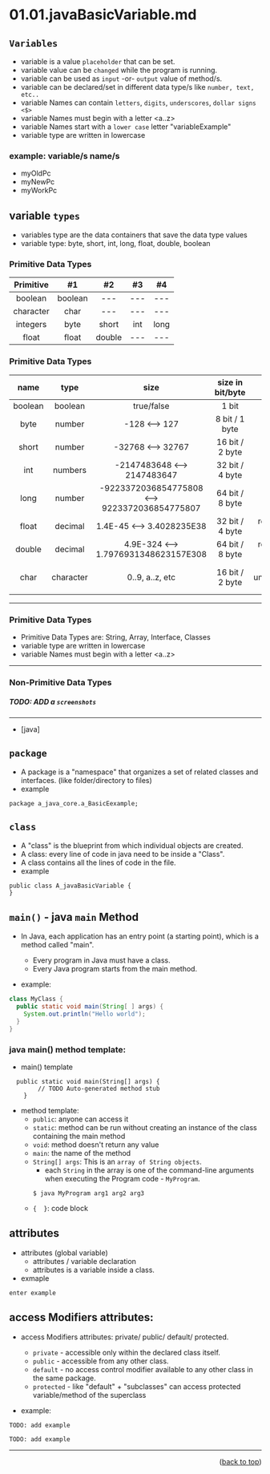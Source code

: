<a name="topage"></a>

# 01.01.javaBasicVariable.md

## `Variables`
* variable is a value `placeholder` that can be set.
* variable value can be `changed` while the program is running.
* variable can be used as `input` -or- `output` value of method/s.
* variable can be declared/set in different data type/s like `number, text, etc..`
* variable Names can contain `letters`, `digits`, `underscores`, `dollar signs <$>`
* variable Names must begin with a letter <a..z>
* variable Names start with a `lower case` letter "variableExample"
* variable type are written in lowercase 

### example: variable/s name/s
* myOldPc
* myNewPc
* myWorkPc

## variable `types` 
* variables type are the data containers that save the data type values 
* variable type: byte, short, int, long, float, double, boolean

### Primitive Data Types
| Primitive | #1 | #2 | #3 | #4 |
| :-: | :-: | :-: | :-: | :-: |
| boolean | boolean | --- | --- | --- | 
| character | char | --- | --- | --- | 
| integers | byte | short | int | long | 
| float | float | double | --- | --- | 

### Primitive Data Types
| name | type | size | size in bit/byte| description |
| :-: | :-: | :-: | :-: | :-: |
| boolean | boolean | true/false | 1 bit | true/false, yes/no, on/off | 
| byte | number | -128 <--> 127 | 8 bit / 1 byte | -- |
| short | number | -32768 <--> 32767 | 16 bit / 2 byte | -- |
| int | numbers | -2147483648 <--> 2147483647 | 32 bit / 4 byte | integers - whole numbers |
| long | number | -9223372036854775808 <--> 9223372036854775807 | 64 bit / 8 byte | whole numbers |
| float | decimal | 1.4E-45 <--> 3.4028235E38 | 32 bit / 4 byte | real numbers with a decimal points x6 |
| double | decimal | 4.9E-324 <--> 1.7976931348623157E308 | 64 bit / 8 byte | real numbers with a decimal points x15|
| char | character | 0..9, a..z, etc | 16 bit / 2 byte | single unicode/character/letter/ASCII values |

----

### Primitive Data Types

* Primitive Data Types are: String, Array, Interface, Classes
* variable type are written in lowercase
* variable Names must begin with a letter <a..z>

----

### Non-Primitive Data Types

##### TODO: ADD a `screenshots`

----

* [java]
## `package`
* A package is a "namespace" that organizes a set of related classes and interfaces. (like folder/directory to files)
* example
```
package a_java_core.a_BasicEexample;
```

## `class`
* A "class" is the blueprint from which individual objects are created.
* A class: every line of code in java need to be inside a "Class".
* A class contains all the lines of code in the file.
* example
```
public class A_javaBasicVariable {
}
```

## `main()` - java `main` Method
* In Java, each application has an entry point (a starting point), which is a method called "main".
    *  Every program in Java must have a class.
    *  Every Java program starts from the main method.

* example:
```java
class MyClass {
  public static void main(String[ ] args) {
    System.out.println("Hello world");
  }
}
```

### java main() method template:

* main() template
```
  public static void main(String[] args) {
		// TODO Auto-generated method stub
	}
```

* method template:
    * `public`: anyone can access it
    * `static`: method can be run without creating an instance of the class containing the main method
    * `void`: method doesn't return any value
    * `main`: the name of the method
    * `String[] args`: This is an `array of String objects`.
        * each `String` in the array is one of the command-line arguments when executing the Program code - `MyProgram`.
        ```
        $ java MyProgram arg1 arg2 arg3
        ```
    * `{  }`: code block

## attributes 
* attributes (global variable) 
    * attributes / variable declaration
    * attributes is a variable inside a class.
* exmaple
```
enter example
```

## access Modifiers attributes: 
* access Modifiers attributes: private/ public/ default/ protected.
   * `private` - accessible only within the declared class itself.
   * `public` - accessible from any other class.
   * `default` -  no access control modifier available to any other class in the same package.
   * `protected` - like "default" + "subclasses" can access protected variable/method of the superclass

* example:
```
TODO: add example
```

```
TODO: add example
```


----

<p align="right">(<a href="#topage">back to top</a>)</p>
<br/>
<br/>
